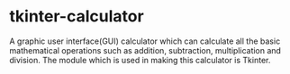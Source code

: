 # tkinter-calculator

A graphic user interface(GUI) calculator which can calculate all the basic mathematical operations such as addition, subtraction, multiplication and division. The module which is used in making this calculator is Tkinter. 
